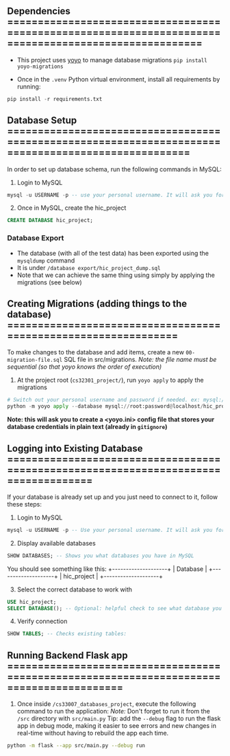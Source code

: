 ## Dependencies ======================================================================================================

- This project uses [yoyo](https://pypi.org/project/yoyo-migrations/) to manage database migrations
`pip install yoyo-migrations`

- Once in the `.venv` Python virtual environment, install all requirements by running:
```python
pip install -r requirements.txt
```

## Database Setup ====================================================================================================

In order to set up database schema, run the following commands in MySQL:

1. Login to MySQL
```sql
mysql -u USERNAME -p -- use your personal username. It will ask you for your password after you enter.
```

2. Once in MySQL, create the hic_project
```sql
CREATE DATABASE hic_project;
```

### Database Export
- The database (with all of the test data) has been exported using the `mysqldump` command
- It is under `/database export/hic_project_dump.sql`
- Note that we can achieve the same thing using simply by applying the migrations (see below)

## Creating Migrations (adding things to the database) ===============================================================

To make changes to the database and add items, create a new `00-migration-file.sql` SQL file in src/migrations.
*Note: the file name must be sequential (so that yoyo knows the order of execution)*

1. At the project root (`cs32301_project/`), run `yoyo apply` to apply the migrations 
```python
# Switch out your personal username and password if needed. ex: mysql://USERNAME:PASSWORD@localhost/hic_project
python -m yoyo apply --database mysql://root:password@localhost/hic_project backend/database/database-migrations

```
**Note: this will ask you to create a <yoyo.ini> config file that stores your database credentials in plain text (already in `gitignore`)**

## Logging into Existing Database ====================================================================================

If your database is already set up and you just need to connect to it, follow these steps:

1. Login to MySQL
```sql
mysql -u USERNAME -p -- Use your personal username. It will ask you for your password after you enter.
```

2. Display available databases
```sql
SHOW DATABASES; -- Shows you what databases you have in MySQL
```
You should see something like this:
+--------------------+
| Database           |
+--------------------+
| hic_project        |
+--------------------+

3. Select the correct database to work with
```sql
USE hic_project;
SELECT DATABASE(); -- Optional: helpful check to see what database you're currently in
```

4. Verify connection 
```sql
SHOW TABLES; -- Checks existing tables:
```

## Running Backend Flask app =========================================================================================

1. Once inside `/cs33007_databases_project`, execute the following command to run the application: 
*Note:* Don't forget to run it from the `/src` directory with `src/main.py`
Tip: add the `--debug` flag to run the flask app in debug mode, making it easier to see errors and new changes in real-time without having to rebuild the app each time.

```zsh
python -m flask --app src/main.py --debug run  
```